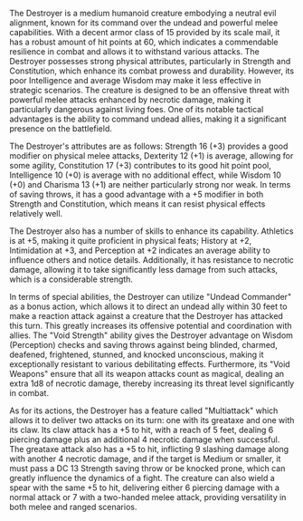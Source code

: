 The Destroyer is a medium humanoid creature embodying a neutral evil alignment, known for its command over the undead and powerful melee capabilities. With a decent armor class of 15 provided by its scale mail, it has a robust amount of hit points at 60, which indicates a commendable resilience in combat and allows it to withstand various attacks. The Destroyer possesses strong physical attributes, particularly in Strength and Constitution, which enhance its combat prowess and durability. However, its poor Intelligence and average Wisdom may make it less effective in strategic scenarios. The creature is designed to be an offensive threat with powerful melee attacks enhanced by necrotic damage, making it particularly dangerous against living foes. One of its notable tactical advantages is the ability to command undead allies, making it a significant presence on the battlefield.

The Destroyer's attributes are as follows: Strength 16 (+3) provides a good modifier on physical melee attacks, Dexterity 12 (+1) is average, allowing for some agility, Constitution 17 (+3) contributes to its good hit point pool, Intelligence 10 (+0) is average with no additional effect, while Wisdom 10 (+0) and Charisma 13 (+1) are neither particularly strong nor weak. In terms of saving throws, it has a good advantage with a +5 modifier in both Strength and Constitution, which means it can resist physical effects relatively well.

The Destroyer also has a number of skills to enhance its capability. Athletics is at +5, making it quite proficient in physical feats; History at +2, Intimidation at +3, and Perception at +2 indicates an average ability to influence others and notice details. Additionally, it has resistance to necrotic damage, allowing it to take significantly less damage from such attacks, which is a considerable strength.

In terms of special abilities, the Destroyer can utilize "Undead Commander" as a bonus action, which allows it to direct an undead ally within 30 feet to make a reaction attack against a creature that the Destroyer has attacked this turn. This greatly increases its offensive potential and coordination with allies. The "Void Strength" ability gives the Destroyer advantage on Wisdom (Perception) checks and saving throws against being blinded, charmed, deafened, frightened, stunned, and knocked unconscious, making it exceptionally resistant to various debilitating effects. Furthermore, its "Void Weapons" ensure that all its weapon attacks count as magical, dealing an extra 1d8 of necrotic damage, thereby increasing its threat level significantly in combat.

As for its actions, the Destroyer has a feature called "Multiattack" which allows it to deliver two attacks on its turn: one with its greataxe and one with its claw. Its claw attack has a +5 to hit, with a reach of 5 feet, dealing 6 piercing damage plus an additional 4 necrotic damage when successful. The greataxe attack also has a +5 to hit, inflicting 9 slashing damage along with another 4 necrotic damage, and if the target is Medium or smaller, it must pass a DC 13 Strength saving throw or be knocked prone, which can greatly influence the dynamics of a fight. The creature can also wield a spear with the same +5 to hit, delivering either 6 piercing damage with a normal attack or 7 with a two-handed melee attack, providing versatility in both melee and ranged scenarios.